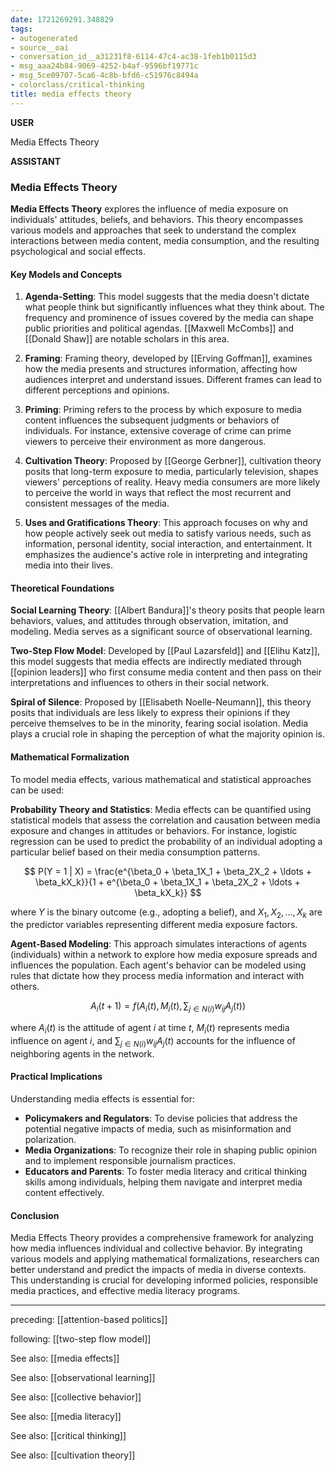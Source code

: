 ```yaml
---
date: 1721269291.348829
tags:
- autogenerated
- source__oai
- conversation_id__a31231f8-6114-47c4-ac38-1feb1b0115d3
- msg_aaa24b84-9069-4252-b4af-9596bf19771c
- msg_5ce09707-5ca6-4c8b-bfd6-c51976c8494a
- colorclass/critical-thinking
title: media effects theory
---
```


**USER**

Media Effects Theory


**ASSISTANT**

### Media Effects Theory

**Media Effects Theory** explores the influence of media exposure on individuals' attitudes, beliefs, and behaviors. This theory encompasses various models and approaches that seek to understand the complex interactions between media content, media consumption, and the resulting psychological and social effects.

#### Key Models and Concepts

1. **Agenda-Setting**: This model suggests that the media doesn't dictate what people think but significantly influences what they think about. The frequency and prominence of issues covered by the media can shape public priorities and political agendas. [[Maxwell McCombs]] and [[Donald Shaw]] are notable scholars in this area.

2. **Framing**: Framing theory, developed by [[Erving Goffman]], examines how the media presents and structures information, affecting how audiences interpret and understand issues. Different frames can lead to different perceptions and opinions.

3. **Priming**: Priming refers to the process by which exposure to media content influences the subsequent judgments or behaviors of individuals. For instance, extensive coverage of crime can prime viewers to perceive their environment as more dangerous.

4. **Cultivation Theory**: Proposed by [[George Gerbner]], cultivation theory posits that long-term exposure to media, particularly television, shapes viewers' perceptions of reality. Heavy media consumers are more likely to perceive the world in ways that reflect the most recurrent and consistent messages of the media.

5. **Uses and Gratifications Theory**: This approach focuses on why and how people actively seek out media to satisfy various needs, such as information, personal identity, social interaction, and entertainment. It emphasizes the audience's active role in interpreting and integrating media into their lives.

#### Theoretical Foundations

**Social Learning Theory**: [[Albert Bandura]]'s theory posits that people learn behaviors, values, and attitudes through observation, imitation, and modeling. Media serves as a significant source of observational learning.

**Two-Step Flow Model**: Developed by [[Paul Lazarsfeld]] and [[Elihu Katz]], this model suggests that media effects are indirectly mediated through [[opinion leaders]] who first consume media content and then pass on their interpretations and influences to others in their social network.

**Spiral of Silence**: Proposed by [[Elisabeth Noelle-Neumann]], this theory posits that individuals are less likely to express their opinions if they perceive themselves to be in the minority, fearing social isolation. Media plays a crucial role in shaping the perception of what the majority opinion is.

#### Mathematical Formalization

To model media effects, various mathematical and statistical approaches can be used:

**Probability Theory and Statistics**: Media effects can be quantified using statistical models that assess the correlation and causation between media exposure and changes in attitudes or behaviors. For instance, logistic regression can be used to predict the probability of an individual adopting a particular belief based on their media consumption patterns.

$$
P(Y = 1 | X) = \frac{e^{\beta_0 + \beta_1X_1 + \beta_2X_2 + \ldots + \beta_kX_k}}{1 + e^{\beta_0 + \beta_1X_1 + \beta_2X_2 + \ldots + \beta_kX_k}}
$$

where $Y$ is the binary outcome (e.g., adopting a belief), and $X_1, X_2, \ldots, X_k$ are the predictor variables representing different media exposure factors.

**Agent-Based Modeling**: This approach simulates interactions of agents (individuals) within a network to explore how media exposure spreads and influences the population. Each agent's behavior can be modeled using rules that dictate how they process media information and interact with others.

$$
A_i(t+1) = f(A_i(t), M_i(t), \sum_{j \in N(i)} w_{ij} A_j(t))
$$

where $A_i(t)$ is the attitude of agent $i$ at time $t$, $M_i(t)$ represents media influence on agent $i$, and $\sum_{j \in N(i)} w_{ij} A_j(t)$ accounts for the influence of neighboring agents in the network.

#### Practical Implications

Understanding media effects is essential for:

- **Policymakers and Regulators**: To devise policies that address the potential negative impacts of media, such as misinformation and polarization.
- **Media Organizations**: To recognize their role in shaping public opinion and to implement responsible journalism practices.
- **Educators and Parents**: To foster media literacy and critical thinking skills among individuals, helping them navigate and interpret media content effectively.

#### Conclusion

Media Effects Theory provides a comprehensive framework for analyzing how media influences individual and collective behavior. By integrating various models and applying mathematical formalizations, researchers can better understand and predict the impacts of media in diverse contexts. This understanding is crucial for developing informed policies, responsible media practices, and effective media literacy programs.


---

preceding: [[attention-based politics]]  


following: [[two-step flow model]]

See also: [[media effects]]


See also: [[observational learning]]


See also: [[collective behavior]]


See also: [[media literacy]]


See also: [[critical thinking]]


See also: [[cultivation theory]]